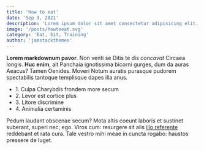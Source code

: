 ```yaml
---
title: 'How to eat'
date: 'Sep 3, 2021'
description: 'Lorem ipsum dolor sit amet consectetur adipisicing elit. Dolores cum quasi corrupti, inventore modi consequatur.'
image: '/posts/howtoeat.svg'
category: 'Eat, Sit, Training'
author: 'jamstackthemes'
---
```


**Lorem markdownum pavor**. Non venti se Ditis te dis _concavat_ Circaea longis.
**Huc enim**, ait Panchaia ignotissima bicorni gurges, dum da auras Aeacus?
Tamen Oenides. Moveri Notum auratis purasque pudorem spectabilis tantoque
templisque dapes illa anus.

<ul><li>1. Culpa Charybdis frondem more secum</li><li>2. Levor est cortice plus</li><li>3. Litore discrimine</li><li>4. Animalia certaminis
</li></ul>

Pedum laudant obscenae secum? Mota altis coeunt laboris et sustinet suberant,
superi nec; ego. Viros cum: resurgere sit alis [illo
referente](http://argolica.org/nomen) reddebant et rata cura. Tale vestro mihi
meae in cuncta rogabo: haustos pressere de luget.
